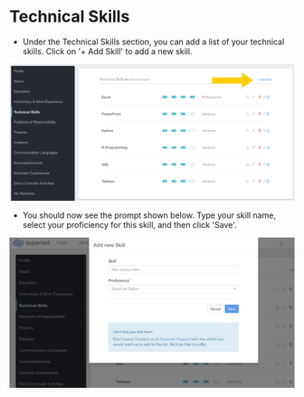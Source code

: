 # Technical Skills

* Under the Technical Skills section, you can add a list of your technical skills. Click on '+ Add Skill' to add a new skill.

![](../../.gitbook/assets/image%20%28180%29.png)

* You should now see the prompt shown below. Type your skill name, select your proficiency for this skill, and then click 'Save'.

![](../../.gitbook/assets/image%20%28213%29.png)



